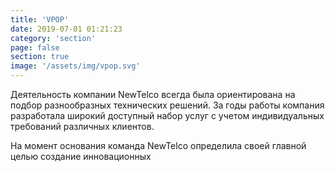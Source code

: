 ```yaml
---
title: 'VPOP'
date: 2019-07-01 01:21:23
category: 'section'
page: false
section: true
image: '/assets/img/vpop.svg'
---
```


Деятельность компании NewTelco всегда была ориентирована на подбор разнообразных технических решений. За годы работы компания разработала широкий доступный набор услуг с учетом индивидуальных требований различных клиентов.

На момент основания команда NewTelco определила своей главной целью создание инновационных

